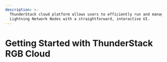 ```yaml
---
description: >-
  ThunderStack cloud platform allows users to efficiently run and manage RGB
  Lightning Network Nodes with a straightforward, interactive UI.
---
```


# Getting Started with ThunderStack RGB Cloud

